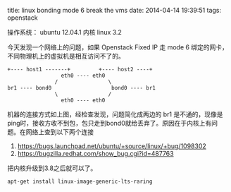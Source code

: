 title: linux bonding mode 6 break the vms
date: 2014-04-14 19:39:51
tags: openstack

操作系统： ubuntu 12.04.1
内核 linux 3.2

今天发现一个网络上的问题，如果 Openstack Fixed IP 走 mode 6 绑定的网卡，不同物理机上的虚拟机是相互访问不了的。


    +---- host1 -------+         +---- host2 ----+
                     eth0 ---- eth0 
                   /                \
    br1 ---- bond0                   bond0 ---- br1 
                   \                /
                     eth0 ---- eth0 
        
            
机器的连接方式如上图，经检查发现，问题简化成两边的 br1 是不通的，现像是ping时，接收方收不到包，包只走到bond0就给丢弃了。原因在于内核上有问题。在网络上查到以下两个连接 

1. https://bugs.launchpad.net/ubuntu/+source/linux/+bug/1098302 
2. https://bugzilla.redhat.com/show_bug.cgi?id=487763

把内核升级到3.8之后就可以了。

    apt-get install linux-image-generic-lts-raring
